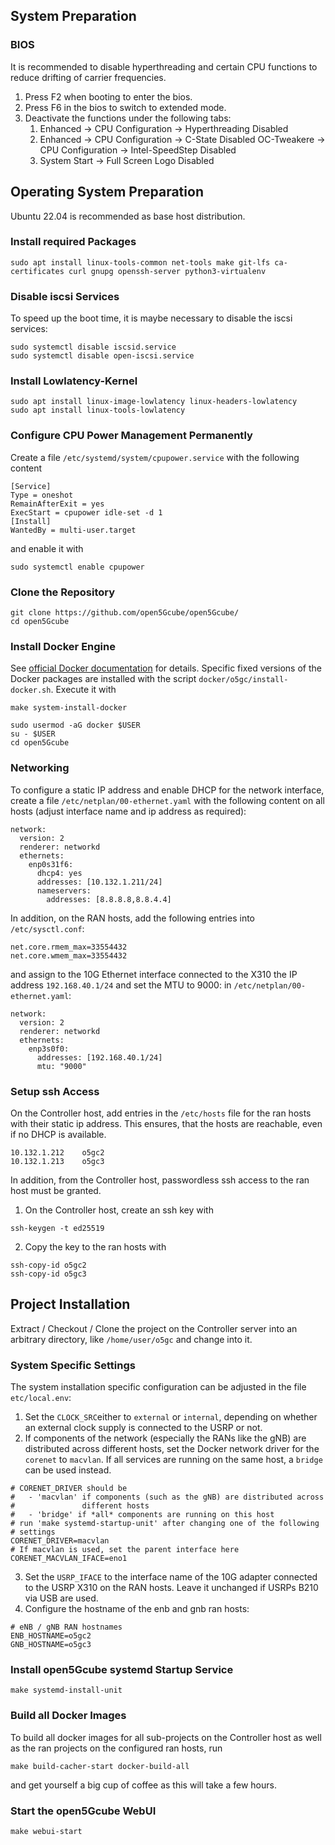 ## System Preparation
### BIOS
It is recommended to disable hyperthreading and certain CPU functions to reduce drifting of
carrier frequencies.

1. Press F2 when booting to enter the bios.
2. Press F6 in the bios to switch to extended mode.
3. Deactivate the functions under the following tabs:
    1. Enhanced -> CPU Configuration -> Hyperthreading Disabled
    2. Enhanced -> CPU Configuration -> C-State Disabled OC-Tweakere
       -> CPU Configuration -> Intel-SpeedStep Disabled
    3. System Start -> Full Screen Logo Disabled

## Operating System Preparation
Ubuntu 22.04 is recommended as base host distribution.

### Install required Packages
```console
sudo apt install linux-tools-common net-tools make git-lfs ca-certificates curl gnupg openssh-server python3-virtualenv
```

### Disable iscsi Services
To speed up the boot time, it is maybe necessary to disable the iscsi services:
```console
sudo systemctl disable iscsid.service
sudo systemctl disable open-iscsi.service
```

### Install Lowlatency-Kernel
```console
sudo apt install linux-image-lowlatency linux-headers-lowlatency
sudo apt install linux-tools-lowlatency
```

### Configure CPU Power Management Permanently
Create a file ``/etc/systemd/system/cpupower.service`` with the following content
```systemd
[Service]
Type = oneshot
RemainAfterExit = yes
ExecStart = cpupower idle-set -d 1
[Install]
WantedBy = multi-user.target
```
and enable it with
```
sudo systemctl enable cpupower
```

### Clone the Repository
```console
git clone https://github.com/open5Gcube/open5Gcube/
cd open5Gcube
```

### Install Docker Engine
See [official Docker documentation](https://docs.docker.com/engine/install/ubuntu/#install-using-the-repository)
for details. Specific fixed versions of the Docker packages are installed with the script
``docker/o5gc/install-docker.sh``. Execute it with
```console
make system-install-docker
```
```console
sudo usermod -aG docker $USER
su - $USER
cd open5Gcube
```

### Networking
To configure a static IP address and enable DHCP for the network interface, create a file
``/etc/netplan/00-ethernet.yaml`` with the following content on all hosts (adjust interface
name and ip address as required):
```
network:
  version: 2
  renderer: networkd
  ethernets:
    enp0s31f6:
      dhcp4: yes
      addresses: [10.132.1.211/24]
      nameservers:
        addresses: [8.8.8.8,8.8.4.4]
```
In addition, on the RAN hosts, add the following entries into ``/etc/sysctl.conf``:
```
net.core.rmem_max=33554432
net.core.wmem_max=33554432
```
and assign to the 10G Ethernet interface connected to the X310 the IP address ``192.168.40.1/24``
and set the MTU to 9000: in ``/etc/netplan/00-ethernet.yaml``:
```
network:
  version: 2
  renderer: networkd
  ethernets:
    enp3s0f0:
      addresses: [192.168.40.1/24]
      mtu: "9000"
```

### Setup ssh Access
On the Controller host, add entries in the ``/etc/hosts`` file for the ran hosts with their
static ip address. This ensures, that the hosts are reachable, even if no DHCP is available.
```console
10.132.1.212    o5gc2
10.132.1.213    o5gc3
```

In addition, from the Controller host, passwordless ssh access to the ran host must be granted.

1. On the Controller host, create an ssh key with
```console
ssh-keygen -t ed25519
```
2. Copy the key to the ran hosts with
```console
ssh-copy-id o5gc2
ssh-copy-id o5gc3
```

## Project Installation
Extract / Checkout / Clone the project on the Controller server into an arbitrary directory,
like ``/home/user/o5gc`` and change into it.

### System Specific Settings
The system installation specific configuration can be adjusted in the file ``etc/local.env``:

1. Set the ``CLOCK_SRC``either to ``external`` or ``internal``, depending on whether an external
clock supply is connected to the USRP or not.
2. If components of the network (especially the RANs like the gNB) are distributed across
different hosts, set the Docker network driver for the ``corenet`` to ``macvlan``. If all
services are running on the same host, a ``bridge`` can be used instead.
```shell
# CORENET_DRIVER should be
#   - 'macvlan' if components (such as the gNB) are distributed across
#               different hosts
#   - 'bridge' if *all* components are running on this host
# run 'make systemd-startup-unit' after changing one of the following
# settings
CORENET_DRIVER=macvlan
# If macvlan is used, set the parent interface here
CORENET_MACVLAN_IFACE=eno1
```
3. Set the ``USRP_IFACE`` to the interface name of the 10G adapter connected to the USRP X310
on the RAN hosts. Leave it unchanged if USRPs B210 via USB are used.
4. Configure the hostname of the enb and gnb ran hosts:
```shell
# eNB / gNB RAN hostnames
ENB_HOSTNAME=o5gc2
GNB_HOSTNAME=o5gc3
```

### Install open5Gcube systemd Startup Service
```console
make systemd-install-unit
```

### Build all Docker Images
To build all docker images for all sub-projects on the Controller host as well as the ran projects
on the configured ran hosts, run
```
make build-cacher-start docker-build-all
```
and get yourself a big cup of coffee as this will take a few hours.

### Start the open5Gcube WebUI
```console
make webui-start
```
